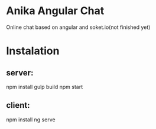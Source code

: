 # Anika Angular Chat
Online chat based on angular and soket.io(not finished yet)

# Instalation
## server:
npm install
gulp build
npm start
## client:
npm install
ng serve
